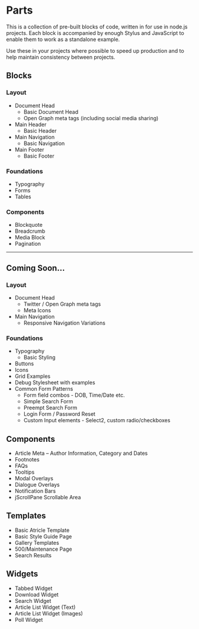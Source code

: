 # Parts

This is a collection of pre-built blocks of code, written in for use in node.js projects. Each block is accompanied by enough Stylus and JavaScript to enable them to work as a standalone example.

Use these in your projects where possible to speed up production and to help maintain consistency between projects.

## Blocks

### Layout

* Document Head
  * Basic Document Head
  * Open Graph meta tags (including social media sharing)
* Main Header
  * Basic Header
* Main Navigation
  * Basic Navigation
* Main Footer
  * Basic Footer

### Foundations

* Typography
* Forms
* Tables

### Components

* Blockquote
* Breadcrumb
* Media Block
* Pagination

---

## Coming Soon…

### Layout

* Document Head
  * Twitter / Open Graph meta tags
  * Meta Icons
* Main Navigation
  * Responsive Navigation Variations

### Foundations

* Typography
  * Basic Styling
* Buttons
* Icons
* Grid Examples
* Debug Stylesheet with examples
* Common Form Patterns
  * Form field combos - DOB, Time/Date etc.
  * Simple Search Form
  * Preempt Search Form
  * Login Form / Password Reset
  * Custom Input elements - Select2, custom radio/checkboxes

## Components

* Article Meta – Author Information, Category and Dates
* Footnotes
* FAQs
* Tooltips
* Modal Overlays
* Dialogue Overlays
* Notification Bars
* jScrollPane Scrollable Area


## Templates

* Basic Atricle Template
* Basic Style Guide Page
* Gallery Templates
* 500/Maintenance Page
* Search Results

## Widgets

* Tabbed Widget
* Download Widget
* Search Widget
* Article List Widget (Text)
* Article List Widget (Images)
* Poll Widget
